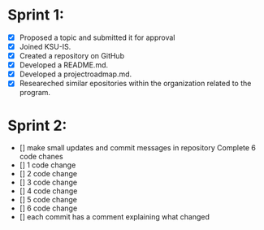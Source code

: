 # Sprint 1:

- [x] Proposed a topic and submitted it for approval
- [x] Joined KSU-IS.
- [x] Created a repository on GitHub
- [x] Developed a README.md.
- [x] Developed a projectroadmap.md.
- [x] Researeched similar epositories within the organization related to the program.

# Sprint 2:

- [] make small updates and commit messages in repository
Complete 6 code chanes
-  [] 1 code change
-  [] 2 code change
-  [] 3 code change
-  [] 4 code change
-  [] 5 code change
-  [] 6 code change
- [] each commit has a comment explaining what changed
